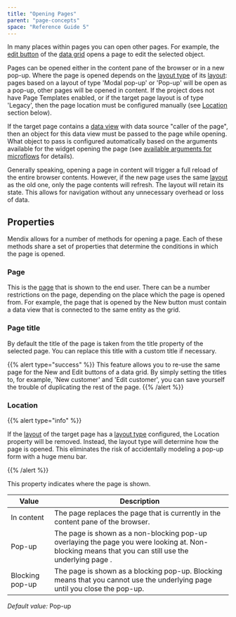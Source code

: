 ```yaml
---
title: "Opening Pages"
parent: "page-concepts"
space: "Reference Guide 5"
---
```



In many places within pages you can open other pages. For example, the [edit button](edit-button) of the [data grid](data-grid) opens a page to edit the selected object.

Pages can be opened either in the content pane of the browser or in a new pop-up. Where the page is opened depends on the [layout type](layout#layout-type) of its [layout](layout): pages based on a layout of type 'Modal pop-up' or 'Pop-up' will be open as a pop-up, other pages will be opened in content. If the project does not have Page Templates enabled, or if the target page layout is of type 'Legacy', then the page location must be configured manually (see [Location](opening-pages#location) section below).

If the target page contains a [data view](data-view) with data source "caller of the page", then an object for this data view must be passed to the page while opening. What object to pass is configured automatically based on the arguments available for the widget opening the page (see [available arguments for microflows](starting-microflows) for details).

Generally speaking, opening a page in content will trigger a full reload of the entire browser contents. However, if the new page uses the same [layout](layout) as the old one, only the page contents will refresh. The layout will retain its state. This allows for navigation without any unnecessary overhead or loss of data. 

## Properties

Mendix allows for a number of methods for opening a page. Each of these methods share a set of properties that determine the conditions in which the page is opened.

### Page

This is the [page](page) that is shown to the end user. There can be a number restrictions on the page, depending on the place which the page is opened from. For example, the page that is opened by the New button must contain a data view that is connected to the same entity as the grid.

### Page title

By default the title of the page is taken from the title property of the selected page. You can replace this title with a custom title if necessary.

{{% alert type="success" %}}
This feature allows you to re-use the same page for the New and Edit buttons of a data grid. By simply setting the titles to, for example, 'New customer' and 'Edit customer', you can save yourself the trouble of duplicating the rest of the page.
{{% /alert %}}

### Location

{{% alert type="info" %}}

If the [layout](layout) of the target page has a [layout type](layout#layout-type) configured, the Location property will be removed. Instead, the layout type will determine how the page is opened. This eliminates the risk of accidentally modeling a pop-up form with a huge menu bar.

{{% /alert %}}

This property indicates where the page is shown.

<table><thead><tr><th class="confluenceTh">Value</th><th class="confluenceTh">Description</th></tr></thead><tbody><tr><td class="confluenceTd">In content</td><td class="confluenceTd">The page replaces the page that is currently in the content pane of the browser.</td></tr><tr><td class="confluenceTd">Pop-up</td><td class="confluenceTd">The page is shown as a non-blocking pop-up overlaying the page you were looking at. Non-blocking means that you can still use the underlying page .</td></tr><tr><td class="confluenceTd">Blocking pop-up</td><td class="confluenceTd">The page is shown as a blocking pop-up. Blocking means that you cannot use the underlying page until you close the pop-up.</td></tr></tbody></table>

_Default value:_ Pop-up
